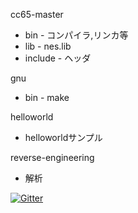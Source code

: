 
cc65-master  
 - bin - コンパイラ,リンカ等  
 - lib - nes.lib  
 - include - ヘッダ  

gnu  
 - bin - make  

helloworld  
 - helloworldサンプル  

reverse-engineering  
 - 解析  


[![Gitter](https://badges.gitter.im/Join%20Chat.svg)](https://gitter.im/ncxx-sl-lab/nes?utm_source=badge&utm_medium=badge&utm_campaign=pr-badge&utm_content=badge)